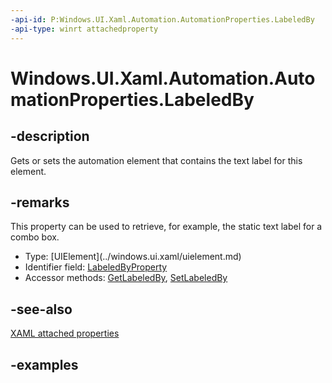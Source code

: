 ```yaml
---
-api-id: P:Windows.UI.Xaml.Automation.AutomationProperties.LabeledBy
-api-type: winrt attachedproperty
---
```


# Windows.UI.Xaml.Automation.AutomationProperties.LabeledBy

<!--
see GetLabeledBy, and SetLabeledBy
-->

## -description

Gets or sets the automation element that contains the text label for this element.

## -remarks

This property can be used to retrieve, for example, the static text label for a combo box.

<ul><li>Type: [UIElement](../windows.ui.xaml/uielement.md)</li><li>Identifier field: <a href="/uwp/api/windows.ui.xaml.automation.automationproperties.labeledbyproperty">LabeledByProperty</a></li><li>Accessor methods: <a href="/uwp/api/windows.ui.xaml.automation.automationproperties.getlabeledby">GetLabeledBy</a>, <a href="/uwp/api/windows.ui.xaml.automation.automationproperties.setlabeledby">SetLabeledBy</a></li></ul>

## -see-also

[XAML attached properties](/windows/uwp/xaml-platform/attached-properties-overview)

## -examples


